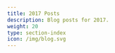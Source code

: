 ```yaml
---
title: 2017 Posts
description: Blog posts for 2017.
weight: 20
type: section-index
icon: /img/blog.svg
---
```

